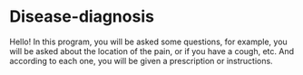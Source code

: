 # Disease-diagnosis
Hello!
In this program, you will be asked some questions, for example, you will be asked about the location of the pain, or if you have a cough, etc. 
And according to each one, you will be given a prescription or instructions.
